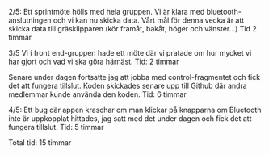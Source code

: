 2/5: Ett sprintmöte hölls med hela gruppen. Vi är klara med bluetooth-anslutningen och vi kan nu skicka data. Vårt mål för denna vecka är att skicka data till gräsklipparen (kör framåt, bakåt, höger och vänster...)
Tid 2 timmar

3/5
Vi i front end-gruppen hade ett möte där vi pratade om hur mycket vi har gjort och vad vi ska göra härnäst.
Tid: 2 timmar

Senare under dagen fortsatte jag att jobba med control-fragmentet och fick det att fungera tillslut. Koden skickades senare upp till Github där andra medlemmar kunde använda den koden.
Tid: 6 timmar

4/5: Ett bug där appen kraschar om man klickar på knapparna om Bluetooth inte är uppkopplat hittades, jag satt med det under dagen och fick det att fungera tillslut.
Tid: 5 timmar

Total tid: 15 timmar

